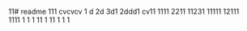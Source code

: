 11# readme 111
cvcvcv
1 d
2d
3d1 
2ddd1
cv11
1111
2211
11231
11111
12111  
1111
1  1
1
11
1
11
1
1
1
